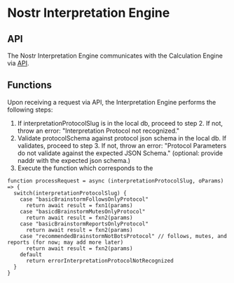 # Nostr Interpretation Engine 

## API

The Nostr Interpretation Engine communicates with the Calculation Engine via [API](../../APIs/calculationInterpretationAPI.md).

## Functions

Upon receiving a request via API, the Interpretation Engine performs the following steps:
1. If interpretationProtocolSlug is in the local db, proceed to step 2. If not, throw an error: "Interpretation Protocol not recognized."
2. Validate protocolSchema against protocol json schema in the local db. If validates, proceed to step 3. If not, throw an error: "Protocol Parameters do not validate against the expected JSON Schema." (optional: provide naddr with the expected json schema.)
3. Execute the function which corresponds to the 

```
function processRequest = async (interpretationProtocolSlug, oParams) => {
  switch(interpretationProtocolSlug) {
    case "basicBrainstormFollowsOnlyProtocol"
      return await result = fxn1(params)
    case "basicdBrainstormMutesOnlyProtocol"
      return await result = fxn2(params)
    case "basicBrainstormReportsOnlyProtocol"
      return await result = fxn2(params)    
    case "recommendedBrainstormNotBotsProtocol" // follows, mutes, and reports (for now; may add more later)
      return await result = fxn2(params)    
    default
      return errorInterpretationProtocolNotRecognized
  }
}
```
